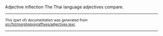 Adjective inflection
The Thai language adjectives compare.

* * *

<small>This (part of) documentation was generated from [src/fst/morphology/affixes/adjectives.lexc](https://github.com/giellalt/lang-tha/blob/main/src/fst/morphology/affixes/adjectives.lexc)</small>

---

